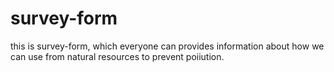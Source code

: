 # survey-form
this is survey-form, which everyone can provides information about how we can use from natural resources to prevent poiiution. 
